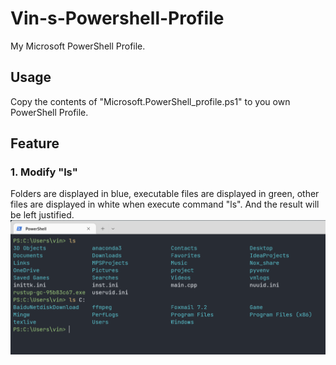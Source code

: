 # Vin-s-Powershell-Profile
My Microsoft PowerShell Profile.

## Usage
Copy the contents of "Microsoft.PowerShell_profile.ps1" to you own PowerShell Profile.

## Feature
### 1. Modify "ls"
Folders are displayed in blue, executable files are displayed in green, other files are displayed in white when execute command "ls". And the result will be left justified.
![ls](./img/ls.png)
